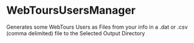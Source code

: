 # WebToursUsersManager
Generates some WebTours Users as Files from your info in a .dat or .csv (comma delimited) file to the Selected Output Directory
